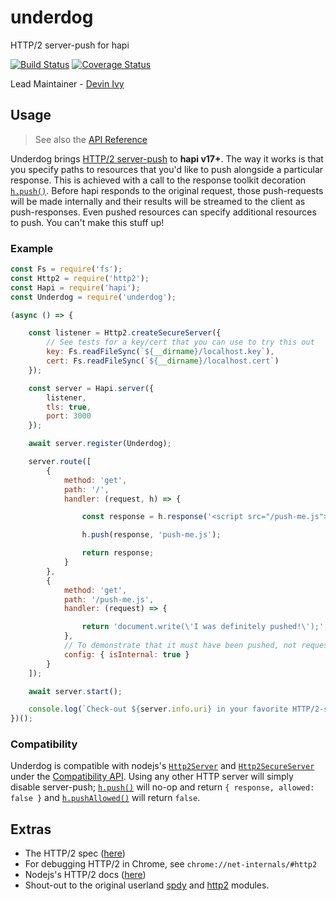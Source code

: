# underdog
HTTP/2 server-push for hapi

[![Build Status](https://travis-ci.org/hapipal/underdog.svg?branch=master)](https://travis-ci.org/hapipal/underdog) [![Coverage Status](https://coveralls.io/repos/hapipal/underdog/badge.svg?branch=master&service=github)](https://coveralls.io/github/hapipal/underdog?branch=master)

Lead Maintainer - [Devin Ivy](https://github.com/devinivy)

## Usage
> See also the [API Reference](API.md)

Underdog brings [HTTP/2 server-push](http://httpwg.org/specs/rfc7540.html#PushResources) to **hapi v17+**.  The way it works is that you specify paths to resources that you'd like to push alongside a particular response.  This is achieved with a call to the response toolkit decoration [`h.push()`](API.md#hpushresponse-path-headers).  Before hapi responds to the original request, those push-requests will be made internally and their results will be streamed to the client as push-responses.  Even pushed resources can specify additional resources to push.  You can't make this stuff up!

### Example
```js
const Fs = require('fs');
const Http2 = require('http2');
const Hapi = require('hapi');
const Underdog = require('underdog');

(async () => {

    const listener = Http2.createSecureServer({
        // See tests for a key/cert that you can use to try this out
        key: Fs.readFileSync(`${__dirname}/localhost.key`),
        cert: Fs.readFileSync(`${__dirname}/localhost.cert`)
    });

    const server = Hapi.server({
        listener,
        tls: true,
        port: 3000
    });

    await server.register(Underdog);

    server.route([
        {
            method: 'get',
            path: '/',
            handler: (request, h) => {

                const response = h.response('<script src="/push-me.js"></script>');

                h.push(response, 'push-me.js');

                return response;
            }
        },
        {
            method: 'get',
            path: '/push-me.js',
            handler: (request) => {

                return 'document.write(\'I was definitely pushed!\');';                
            },
            // To demonstrate that it must have been pushed, not requested directly
            config: { isInternal: true }
        }
    ]);

    await server.start();

    console.log(`Check-out ${server.info.uri} in your favorite HTTP/2-supporting client`);
})();
```

### Compatibility
Underdog is compatible with nodejs's [`Http2Server`](https://nodejs.org/api/http2.html#http2_http2_createserver_options_onrequesthandler) and [`Http2SecureServer`](https://nodejs.org/api/http2.html#http2_http2_createsecureserver_options_onrequesthandler) under the [Compatibility API](https://nodejs.org/api/http2.html#http2_compatibility_api).  Using any other HTTP server will simply disable server-push; [`h.push()`](API.md#hpushresponse-path-headers) will no-op and return `{ response, allowed: false }` and [`h.pushAllowed()`](API.md#hpushallowed) will return `false`.

## Extras
 - The HTTP/2 spec ([here](http://httpwg.org/specs/rfc7540.html))
 - For debugging HTTP/2 in Chrome, see `chrome://net-internals/#http2`
 - Nodejs's HTTP/2 docs ([here](https://nodejs.org/api/http2.html))
 - Shout-out to the original userland [spdy](https://github.com/indutny/node-spdy) and  [http2](https://github.com/molnarg/node-http2) modules.
